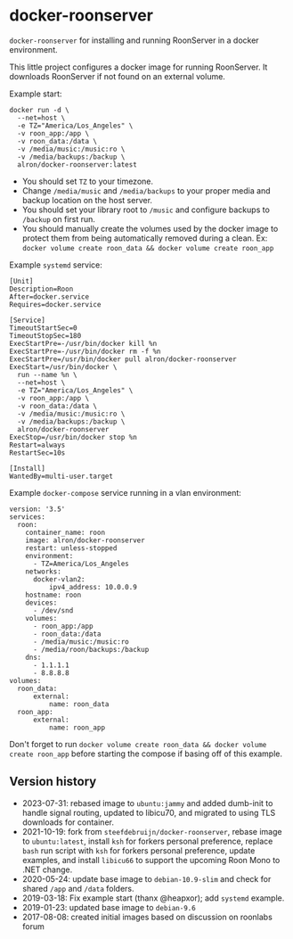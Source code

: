 # docker-roonserver
`docker-roonserver` for installing and running RoonServer in a docker environment.

This little project configures a docker image for running RoonServer.
It downloads RoonServer if not found on an external volume.

Example start:

    docker run -d \
      --net=host \
      -e TZ="America/Los_Angeles" \
      -v roon_app:/app \
      -v roon_data:/data \
      -v /media/music:/music:ro \
      -v /media/backups:/backup \
      alron/docker-roonserver:latest

  * You should set `TZ` to your timezone.
  * Change `/media/music` and `/media/backups` to your proper media and backup location on the host server.
  * You should set your library root to `/music` and configure backups to `/backup` on first run.
  * You should manually create the volumes used by the docker image to protect them from being automatically 
    removed during a clean. Ex: `docker volume create roon_data && docker volume create roon_app`


Example `systemd` service:

    [Unit]
    Description=Roon
    After=docker.service
    Requires=docker.service
    
    [Service]
    TimeoutStartSec=0
    TimeoutStopSec=180
    ExecStartPre=-/usr/bin/docker kill %n
    ExecStartPre=-/usr/bin/docker rm -f %n
    ExecStartPre=/usr/bin/docker pull alron/docker-roonserver
    ExecStart=/usr/bin/docker \
      run --name %n \
      --net=host \
      -e TZ="America/Los_Angeles" \
      -v roon_app:/app \
      -v roon_data:/data \
      -v /media/music:/music:ro \
      -v /media/backups:/backup \
      alron/docker-roonserver
    ExecStop=/usr/bin/docker stop %n
    Restart=always
    RestartSec=10s
    
    [Install]
    WantedBy=multi-user.target


Example `docker-compose` service running in a vlan environment:

    version: '3.5'
    services:
      roon:
        container_name: roon
        image: alron/docker-roonserver
        restart: unless-stopped
        environment:
          - TZ=America/Los_Angeles
        networks:
          docker-vlan2:
              ipv4_address: 10.0.0.9
        hostname: roon
        devices:
          - /dev/snd
        volumes:
          - roon_app:/app
          - roon_data:/data
          - /media/music:/music:ro
          - /media/roon/backups:/backup
        dns:
          - 1.1.1.1
          - 8.8.8.8
    volumes:
      roon_data:
          external:
              name: roon_data
      roon_app:
          external:
              name: roon_app


  Don't forget to run `docker volume create roon_data && docker volume create roon_app` before starting the compose if
  basing off of this example.


## Version history
  * 2023-07-31: rebased image to `ubuntu:jammy` and added dumb-init to handle signal routing, updated to libicu70, and 
    migrated to using TLS downloads for container.
  * 2021-10-19: fork from `steefdebruijn/docker-roonserver`, rebase image to `ubuntu:latest`, install `ksh` for forkers 
    personal preference, replace `bash` run script with `ksh` for forkers personal preference, update examples, and 
    install `libicu66` to support the upcoming Roon Mono to .NET change.
  * 2020-05-24: update base image to `debian-10.9-slim` and check for shared `/app` and `/data` folders.
  * 2019-03-18: Fix example start (thanx @heapxor); add `systemd` example.
  * 2019-01-23: updated base image to `debian-9.6`
  * 2017-08-08: created initial images based on discussion on roonlabs forum

